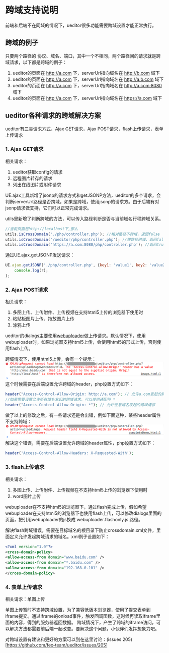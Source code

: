 # 跨域支持说明

前端和后端不在同域的情况下，ueditor很多功能需要跨域设置才能正常执行。

## 跨域的例子

只要两个路径的 协议、域名、端口，其中一个不相同，两个路径间的请求就是跨域请求，以下都是跨域的例子：

1. ueditor的页面在 http://a.com 下，serverUrl指向域名在 http://b.com 域下
2. ueditor的页面在 http://a.com 下，serverUrl指向域名在 http://a.b.com 域下
3. ueditor的页面在 http://a.com 下，serverUrl指向域名在 http://a.com:8080 域下
4. ueditor的页面在 http://a.com 下，serverUrl指向域名在 https://a.com 域下

## ueditor各种请求的跨域解决方案

ueditor有三类请求方式，Ajax GET请求，Ajax POST请求，flash上传请求，表单上传请求

### 1. Ajax GET请求

相关请求：

1. ueditor获取config的请求
2. 远程图片转存的请求
3. 列出在线图片或附件请求

UE.ajax工具新增了jsonp的请求方式和getJSONP方法，ueditor的多个请求，会判断serverUrl路径是否跨域，如果是跨域，使用jsonp的请求方。由于后端有对jsonp请求做支持，它们可以正常完成请求。

utils里新增了判断跨域的方法，可以传入路径判断是否与当前域名行程跨域关系。
```javascript
//当前页面是http://localhost下,那么
utils.isCrossDomain('./php/controller.php'); //相对路径不跨域，返回false
utils.isCrossDomain('/ueditor/php/controller.php'); //根路径跨域，返回false
utils.isCrossDomain('https://a.com:8080/php/controller.php'); //返回true
```

通过UE.ajax.getJSONP发送请求：
```javascript
UE.ajax.getJSONP('./php/controller.php', {key1: 'value1', key2: 'value2'}, function(r) {
    console.log(r);
);
```

### 2. Ajax POST请求

相关请求：

1. 多图上传、上传附件、上传视频在支持html5上传的浏览器下使用时
2. 粘贴板图片上传、拖放图片上传
3. 涂鸦上传

ueditor的dialogs主要使用[webuploader](http://fex.baidu.com/webuploader)做上传请求。默认情况下，使用webuploader时，如果浏览器支持html5上传，会使用html5的形式上传，否则使用flash上传。

跨域情况下，使用html5上传，会有一个提示：
![跨域提示](images/cross-origin-error.png)
这个时候需要在后端设置允许跨域的header，php设置方式如下：
```php
header("Access-Control-Allow-Origin: http://a.com"); // 允许a.com发起的跨域请求
//如果需要设置允许所有域名发起的跨域请求，可以使用通配符 *
header("Access-Control-Allow-Origin: *"); // 允许任意域名发起的跨域请求
```

做了以上的修改之后，有一些请求还是会出错，例如下面这种，某些header属性不支持跨域：
![跨域header错误](images/cross-header-error.png)
解决这个错误，需要在后端设置允许跨域的header属性，php设置方式如下：
```php
header('Access-Control-Allow-Headers: X-Requested-With');
```

### 3. flash上传请求

相关请求：

1. 多图上传、上传附件、上传视频在不支持html5上传的浏览器下使用时
2. word图片上传

webuploader在不支持html5的浏览器下，通过flash完成上传，假如希望webuploader在支持html5的浏览器下也使用flash上传，可以修改dialogs里面的页面，把引用webuploader的js换成 webuploader.flashonly.js 路径。

解决flash跨域错误，需要在目标域名的根目录下防止crossdomain.xml文件，里面定义允许发起跨域请求的域名。xml例子设置如下：
```xml
<?xml version="1.0"?>
<cross-domain-policy>
<allow-access-from domain="www.baidu.com" />
<allow-access-from domain="*.baidu.com" />
<allow-access-from domain="192.168.0.101" />
</cross-domain-policy>
```

### 4. 表单上传请求

相关请求：单图上传

单图上传暂时不支持跨域设置，为了兼容低版本浏览器，使用了提交表单到iframe提交。通过iframe的onload事件，触发回调函数，这时候再读取iframe里面的内容，得到的服务器返回数据。
跨域情况下，产生了跨域的iframe访问，可以解决方法都需要前后端一起改变。要解决这个问题，小伙伴们发挥想象力吧。

对跨域设置有建议和更好的方案可以到在这里讨论：(issues 205)[https://github.com/fex-team/ueditor/issues/205]